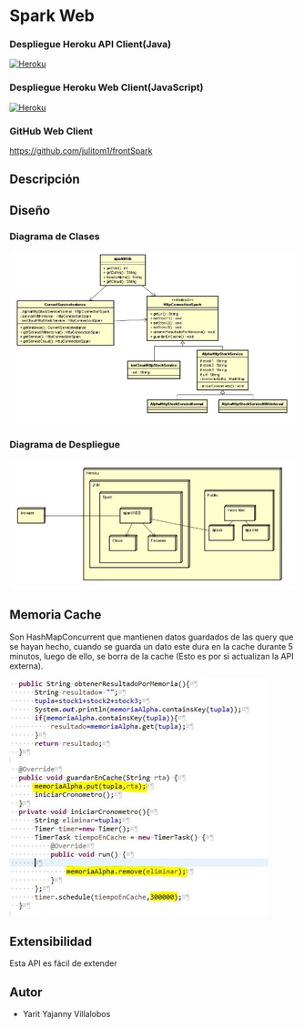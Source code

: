 # Spark Web

### Despliegue Heroku API Client(Java)

[![Heroku](https://www.herokucdn.com/deploy/button.png)](https://ejerciciospark.herokuapp.com/Facadea?periodo=DAILY&simbolo=MSFT)

### Despliegue Heroku Web Client(JavaScript)

[![Heroku](https://www.herokucdn.com/deploy/button.png)](https://front-spark.herokuapp.com/)

### GitHub Web Client

https://github.com/julitom1/frontSpark

## Descripción


## Diseño

### Diagrama de Clases

![](imgs/DiagramaDeClases.JPG)

### Diagrama de Despliegue

![](imgs/DiagramaDeDespliegue.JPG)

## Memoria Cache

Son HashMapConcurrent que mantienen datos guardados de las query que se hayan hecho, cuando se guarda un dato este dura en la cache durante 5 minutos, luego de ello, se borra de la cache (Esto es por si actualizan la API externa).

![](imgs/memoriaCache.JPG)

## Extensibilidad

Esta API es fácil de extender

## Autor

 * Yarit Yajanny Villalobos

